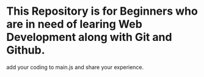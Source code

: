 # This Repository is for Beginners who are in need of learing Web Development along with Git and Github.
add your coding to main.js and share your experience.
